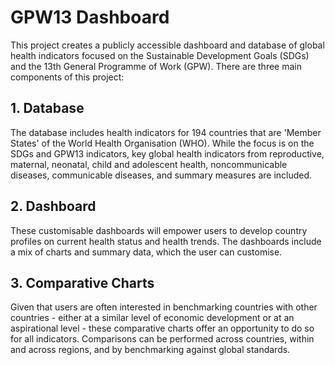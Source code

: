 <h1>GPW13 Dashboard</h1>

This project creates a publicly accessible dashboard and database of global health indicators focused on the Sustainable Development Goals (SDGs) and the 13th General Programme of Work (GPW). There are three main components of this project:

<h2>1. Database</h2>

The database includes health indicators for 194 countries that are 'Member States' of the World Health Organisation (WHO). While the focus is on the SDGs and GPW13 indicators, key global health indicators from reproductive, maternal, neonatal, child and adolescent health, noncommunicable diseases, communicable diseases, and summary measures are included.

<h2>2. Dashboard</h2>

These customisable dashboards will empower users to develop country profiles on current health status and health trends. The dashboards include a mix of charts and summary data, which the user can customise.

<h2>3. Comparative Charts</h2>

Given that users are often interested in benchmarking countries with other countries - either at a similar level of economic development or at an aspirational level - these comparative charts offer an opportunity to do so for all indicators. Comparisons can be performed across countries, within and across regions, and by benchmarking against global standards.
